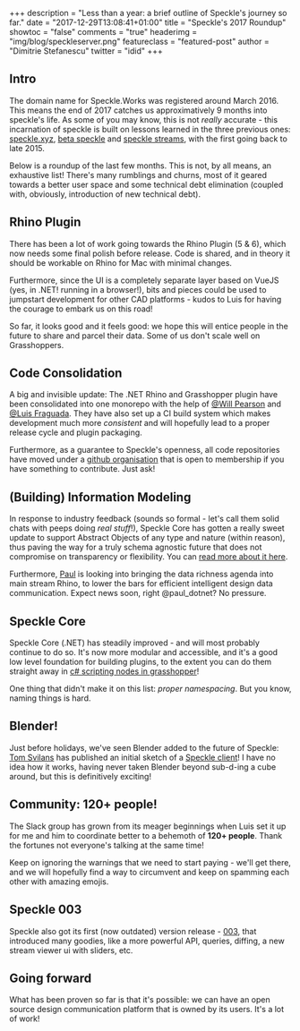 +++
description = "Less than a year: a brief outline of Speckle's journey so far."
date = "2017-12-29T13:08:41+01:00"
title = "Speckle's 2017 Roundup"
showtoc = "false"
comments = "true"
headerimg = "img/blog/speckleserver.png"
featureclass = "featured-post"
author = "Dimitrie Stefanescu"
twitter = "idid"
+++
## Intro

The domain name for Speckle.Works was registered around March 2016. This means the end of 2017 catches us approximatively 9 months into speckle's life. As some of you may know, this is not _really_ accurate - this incarnation of speckle is built on lessons learned in the three previous ones: [speckle.xyz](http://speckle.xyz), [beta speckle](http://beta.speckle.xyz) and [speckle streams](http://streams.speckle.xyz), with the first going back to late 2015.

Below is a roundup of the last few months. This is not, by all means, an exhaustive list! There's many rumblings and churns, most of it geared towards a better user space and some technical debt elimination (coupled with, obviously, introduction of new technical debt).

## Rhino Plugin

There has been a lot of work going towards the Rhino Plugin (5 & 6), which now needs some final polish before release. Code is shared, and in theory it should be workable on Rhino for Mac with minimal changes. 

Furthermore, since the UI is a completely separate layer based on VueJS (yes, in .NET! running in a browser!), bits and pieces could be used to jumpstart development for other CAD platforms - kudos to Luis for having the courage to embark us on this road!

So far, it looks good and it feels good: we hope this will entice people in the future to share and parcel their data. Some of us don't scale well on Grasshoppers. 

## Code Consolidation

A big and invisible update: The .NET Rhino and Grasshopper plugin have been consolidated into one monorepo with the help of [@Will Pearson](https://twitter.com/pearswj) and [@Luis Fraguada](https://twitter.com/luisfraguada). They have also set up a CI build system which makes development much more *consistent* and will hopefully lead to a proper release cycle and plugin packaging. 

Furthermore, as a guarantee to Speckle's openness, all code repositories have moved under a [github organisation](https://github.com/speckleworks) that is open to membership if you have something to contribute. Just ask! 

## (Building) Information Modeling

In response to industry feedback (sounds so formal - let's call them solid chats with peeps doing _real stuff_!), Speckle Core has gotten a really sweet update to support Abstract Objects of any type and nature (within reason),  thus paving the way for a truly schema agnostic future that does not compromise on transparency or flexibility. You can [read more about it here](/blog/schemasandstandards). 

Furthermore, [Paul](https://twitter.com/paul_dotnet) is looking into bringing the data richness agenda into main stream Rhino, to lower the bars for efficient intelligent design data communication. Expect news soon, right @paul_dotnet? No pressure.

## Speckle Core

Speckle Core (.NET) has steadily improved - and will most probably continue to do so. It's now more modular and accessible, and it's a good low level foundation for building plugins, to the extent you can do them straight away in [c# scripting nodes in grasshopper](/doc/specklehacks/)! 

One thing that didn't make it on this list: _proper  namespacing_. But you know, naming things is hard. 

## Blender!

Just before holidays, we've seen Blender added to the future of Speckle: [Tom Svilans](https://twitter.com/spilans) has published an initial sketch of a [Speckle client](https://github.com/tsvilans/bpy_speckle)! I have no idea how it works, having never taken Blender beyond sub-d-ing a cube around, but this is definitively exciting! 

## Community: 120+ people!

The Slack group has grown from its meager beginnings when Luis set it up for me and him to coordinate better to a behemoth of **120+ people**. Thank the fortunes not everyone's talking at the same time! 

Keep on ignoring the warnings that we need to start paying - we'll get there, and we will hopefully find a way to circumvent and keep on spamming each other with amazing emojis. 

## Speckle 003

Speckle also got its first (now outdated) version release - [003](/blog/specklerelease3/), that  introduced many goodies, like a more powerful API, queries, diffing, a new stream viewer ui with sliders, etc. 

## Going forward

What has been proven so far is that it's possible: we can have an open source design communication platform that is owned by its users. It's a lot of work!





